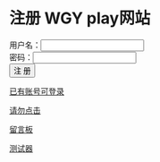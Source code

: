 <!DOCTYPE html>
<h1>注册 WGY play网站</h1>
<html>
    <head>
        <meta charset="UTF-8">
        <title></title>
        <link rel="stylesheet" type="text/css" href="css/reset.css"/>
        <style type="text/css">
            textarea{
                resize: none;
            }
        </style>
        <script type="text/javascript">
            window.onload=function(){
                var oUser=document.getElementById('username');
                var oPwd=document.getElementById('password');
                var oBtn=document.getElementById('btn');
                oBtn.onclick=function(){
                    var upData=null;
                    var repeat=null;
                    if (oUser.value&&oPwd.value) {
                        if (window.localStorage.getItem('list')) {
                            upData={'username':oUser.value,'password':oPwd.value};
                            var dataJson=window.localStorage.getItem('list');
                            dataJson=eval('('+dataJson+')');
                            for (var i=0;i<dataJson.length;i++) {
                                if (dataJson[i].username==upData.username) {
                                    alert('用户名重复');
                                    repeat=1;
                                }
                            }
                            if (repeat==null) {
                                alert('注册成功');
                                dataJson.push(upData);
                                dataJson=JSON.stringify(dataJson);
                                window.localStorage.setItem('list',dataJson);
                                console.log(window.localStorage.getItem('list'));
                            }
                        } else {
                            upData={'username':oUser.value,'password':oPwd.value};
                            console.log(upData);
                            var data=[];
                            data.push(upData);
                            data=JSON.stringify(data);
                            window.localStorage.setItem('list',data);
                            alert(' 注 册 成 功');
                            console.log(window.localStorage.getItem('list'));
                        }
                    }
                }
            }
        </script>
    </head>
    <body>
        <form action="" method="post">
            用户名：<input type="text" id="username" /><br />
            密码：<input type="password" id="password" /><br />
            <input type="button" id="btn" value="注 册" />
        </form>
    </body>
</html>
<a href="http://w.vaiwan.com/denglu.html" class="button">已有账号可登录</a>
</head>
</head>
</head>

<a href="http://w.vaiwan.com/图片.html" class="button">请勿点击</a>

 <a href="http://w.vaiwan.com/liuyanban.html" class="button">留言板</a>


 <a href="http://w.vaiwan.com/ceshiqi.html" class="button">测试器</a>
